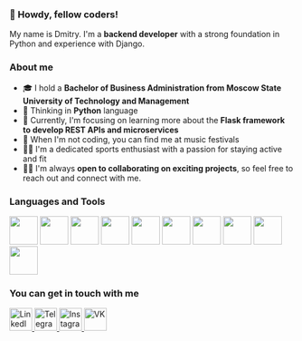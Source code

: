 ### 👋 Howdy, fellow coders!
My name is Dmitry. I'm a **backend developer** with a strong foundation in Python and experience with Django.

### About me
- 🎓 I hold a **Bachelor of Business Administration from Moscow State University of Technology and Management**
- 🧠 Thinking in **Python** language
- 🌱 Currently, I'm focusing on learning more about the **Flask framework to develop REST APIs and microservices**
- 🎵 When I'm not coding, you can find me at music festivals
- 🏃‍♂️ I'm a dedicated sports enthusiast with a passion for staying active and fit
- 👨‍💻 I'm always **open to collaborating on exciting projects**, so feel free to reach out and connect with me.



### Languages and Tools
<div>
	<img src="https://cdn.jsdelivr.net/gh/devicons/devicon/icons/python/python-original.svg" width="50" height="50"/>
	<img src="https://cdn.jsdelivr.net/gh/devicons/devicon/icons/django/django-plain.svg" width="50" height="50"/>
	<img src="https://cdn.jsdelivr.net/gh/devicons/devicon/icons/flask/flask-original-wordmark.svg" width="50" height="50"/>
	<img src="https://cdn.jsdelivr.net/gh/devicons/devicon/icons/javascript/javascript-plain.svg" width="50" height="50"/>
	<img src="https://cdn.jsdelivr.net/gh/devicons/devicon/icons/mysql/mysql-original-wordmark.svg" width="50" height="50"/>
	<img src="https://cdn.jsdelivr.net/gh/devicons/devicon/icons/postgresql/postgresql-original-wordmark.svg" width="50" height="50"/>
	<img src="https://cdn.jsdelivr.net/gh/devicons/devicon/icons/html5/html5-original-wordmark.svg" width="50" height="50"/>
	<img src="https://cdn.jsdelivr.net/gh/devicons/devicon/icons/css3/css3-original-wordmark.svg" width="50" height="50"/>
	<img src="https://cdn.jsdelivr.net/gh/devicons/devicon/icons/git/git-original.svg" width="50" height="50"/>
	<img src="https://cdn.jsdelivr.net/gh/devicons/devicon/icons/docker/docker-original.svg" width="50" height="50"/>
<!-- 	<img src="https://cdn.jsdelivr.net/gh/devicons/devicon/icons/react/react-original.svg" width="50" height="50"/> -->
          

          
</div>


### You can get in touch with me

<div id="socials">
	<a href="https://www.linkedin.com/in/dmitrysidorov/">
    <img src="https://cdn-icons-png.flaticon.com/512/1384/1384072.png" alt="LinkedIn" width="40" height="40"/>
	</a>
	<a href="https://t.me/dimansidorov">
		<img src="https://cdn-icons-png.flaticon.com/512/2504/2504941.png" alt="Telegram" width="40" height="40"/>
	</a>
  <a href="https://www.instagram.com/dimansidorov/">
		<img src="https://cdn-icons-png.flaticon.com/512/2111/2111463.png" alt="Instagram" width="40" height="40"/>
	</a>
  <a href="https://vk.com/id21097153">
		<img src="https://cdn-icons-png.flaticon.com/512/2504/2504953.png" alt="VK" width="40" height="40"/>
	</a>
</div>

<!--
**dimansidorov/dimansidorov** is a ✨ _special_ ✨ repository because its `README.md` (this file) appears on your GitHub profile.

Here are some ideas to get you started:

- 🔭 I’m currently working on ...
- 🌱 I’m currently learning ...
- 👯 I’m looking to collaborate on ...
- 🤔 I’m looking for help with ...
- 💬 Ask me about ...
- 📫 How to reach me: ...
- 😄 Pronouns: ...
- ⚡ Fun fact: ...
-->
